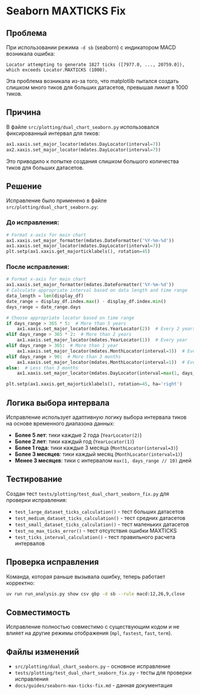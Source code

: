 # Seaborn MAXTICKS Fix

## Проблема

При использовании режима `-d sb` (seaborn) с индикатором MACD возникала ошибка:

```
Locator attempting to generate 1827 ticks ([7977.0, ..., 20759.0]), which exceeds Locator.MAXTICKS (1000).
```

Эта проблема возникала из-за того, что matplotlib пытался создать слишком много тиков для больших датасетов, превышая лимит в 1000 тиков.

## Причина

В файле `src/plotting/dual_chart_seaborn.py` использовался фиксированный интервал для тиков:

```python
ax1.xaxis.set_major_locator(mdates.DayLocator(interval=7))
ax2.xaxis.set_major_locator(mdates.DayLocator(interval=7))
```

Это приводило к попытке создания слишком большого количества тиков для больших датасетов.

## Решение

Исправление было применено в файле `src/plotting/dual_chart_seaborn.py`:

### До исправления:
```python
# Format x-axis for main chart
ax1.xaxis.set_major_formatter(mdates.DateFormatter('%Y-%m-%d'))
ax1.xaxis.set_major_locator(mdates.DayLocator(interval=7))
plt.setp(ax1.xaxis.get_majorticklabels(), rotation=45)
```

### После исправления:
```python
# Format x-axis for main chart
ax1.xaxis.set_major_formatter(mdates.DateFormatter('%Y-%m-%d'))
# Calculate appropriate interval based on data length and time range
data_length = len(display_df)
date_range = display_df.index.max() - display_df.index.min()
days_range = date_range.days

# Choose appropriate locator based on time range
if days_range > 365 * 5:  # More than 5 years
    ax1.xaxis.set_major_locator(mdates.YearLocator(2))  # Every 2 years
elif days_range > 365 * 2:  # More than 2 years
    ax1.xaxis.set_major_locator(mdates.YearLocator(1))  # Every year
elif days_range > 365:  # More than 1 year
    ax1.xaxis.set_major_locator(mdates.MonthLocator(interval=3))  # Every 3 months
elif days_range > 90:  # More than 3 months
    ax1.xaxis.set_major_locator(mdates.MonthLocator(interval=1))  # Every month
else:  # Less than 3 months
    ax1.xaxis.set_major_locator(mdates.DayLocator(interval=max(1, days_range // 10)))

plt.setp(ax1.xaxis.get_majorticklabels(), rotation=45, ha='right')
```

## Логика выбора интервала

Исправление использует адаптивную логику выбора интервала тиков на основе временного диапазона данных:

- **Более 5 лет**: тики каждые 2 года (`YearLocator(2)`)
- **Более 2 лет**: тики каждый год (`YearLocator(1)`)
- **Более 1 года**: тики каждые 3 месяца (`MonthLocator(interval=3)`)
- **Более 3 месяцев**: тики каждый месяц (`MonthLocator(interval=1)`)
- **Менее 3 месяцев**: тики с интервалом `max(1, days_range // 10)` дней

## Тестирование

Создан тест `tests/plotting/test_dual_chart_seaborn_fix.py` для проверки исправления:

- `test_large_dataset_ticks_calculation()` - тест больших датасетов
- `test_medium_dataset_ticks_calculation()` - тест средних датасетов  
- `test_small_dataset_ticks_calculation()` - тест маленьких датасетов
- `test_no_max_ticks_error()` - тест отсутствия ошибки MAXTICKS
- `test_ticks_interval_calculation()` - тест правильного расчета интервалов

## Проверка исправления

Команда, которая раньше вызывала ошибку, теперь работает корректно:

```bash
uv run run_analysis.py show csv gbp -d sb --rule macd:12,26,9,close
```

## Совместимость

Исправление полностью совместимо с существующим кодом и не влияет на другие режимы отображения (`mpl`, `fastest`, `fast`, `term`).

## Файлы изменений

- `src/plotting/dual_chart_seaborn.py` - основное исправление
- `tests/plotting/test_dual_chart_seaborn_fix.py` - тесты для проверки исправления
- `docs/guides/seaborn-max-ticks-fix.md` - данная документация 